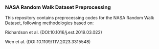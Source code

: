 ### NASA Random Walk Dataset Preprocessing

This repository contains preprocessing codes for the NASA Random Walk Dataset, following methodologies based on:

Richardson et al. (DOI:10.1016/j.est.2019.03.022)

Wen et al. (DOI:10.1109/TIV.2023.3315548)
